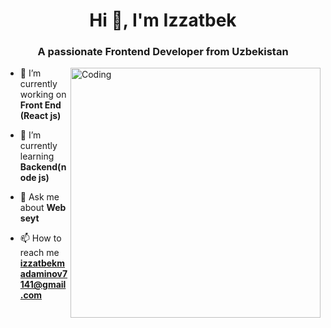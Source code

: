 
<h1 align="center">Hi 👋, I'm Izzatbek</h1>
<h3 align="center">A passionate Frontend Developer from Uzbekistan</h3>
<img align="right" alt="Coding" width="400" src="https://cdn.dribbble.com/users/1162077/screenshots/3848914/programmer.gif">



- 🔭 I’m currently working on **Front End (React js)**

- 🌱 I’m currently learning **Backend(node js)**

- 💬 Ask me about **Web seyt**

- 📫 How to reach me **izzatbekmadaminov7141@gmail.com**


